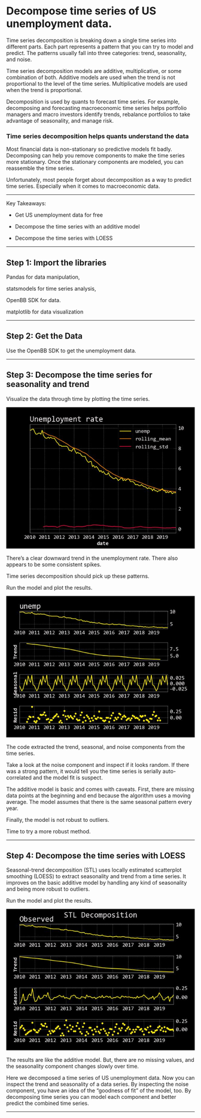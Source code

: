 # Decompose time series of US unemployment data.

Time series decomposition is breaking down a single time series into different parts. Each part represents a pattern that you can try to model and predict. The patterns usually fall into three categories: trend, seasonality, and noise.

Time series decomposition models are additive, multiplicative, or some combination of both. Additive models are used when the trend is not proportional to the level of the time series. Multiplicative models are used when the trend is proportional.

Decomposition is used by quants to forecast time series. For example, decomposing and forecasting macroeconomic time series helps portfolio managers and macro investors identify trends, rebalance portfolios to take advantage of seasonality, and manage risk.

### Time series decomposition helps quants understand the data

Most financial data is non-stationary so predictive models fit badly. Decomposing can help you remove components to make the time series more stationary. Once the stationary components are modeled, you can reassemble the time series.

Unfortunately, most people forget about decomposition as a way to predict time series. Especially when it comes to macroeconomic data.

---

Key Takeaways:

- Get US unemployment data for free

- Decompose the time series with an additive model

- Decompose the time series with LOESS

---

## Step 1: Import the libraries 

Pandas for data manipulation,

statsmodels for time series analysis,

OpenBB SDK for data.

matplotlib for data visualization

---

## Step 2: Get the Data

Use the OpenBB SDK to get the unemployment data.

---

## Step 3: Decompose the time series for seasonality and trend

Visualize the data through time by plotting the time series.

![Unemployment Rate](./Images/UnemploymentRate.jpg)

There’s a clear downward trend in the unemployment rate. There also appears to be some consistent spikes. 

Time series decomposition should pick up these patterns.


Run the model and plot the results.

![Seasonal Decomposition](./Images/SeasonalDecomposition.jpg)

The code extracted the trend, seasonal, and noise components from the time series. 

Take a look at the noise component and inspect if it looks random. 
If there was a strong pattern, it would tell you the time series is serially auto-correlated and the model fit is suspect.

The additive model is basic and comes with caveats. 
First, there are missing data points at the beginning and end because the algorithm uses a moving average. The model assumes that there is the same seasonal pattern every year. 

Finally, the model is not robust to outliers.

Time to try a more robust method.

---

## Step 4: Decompose the time series with LOESS
Seasonal-trend decomposition (STL) uses locally estimated scatterplot smoothing (LOESS) to extract seasonality and trend from a time series. It improves on the basic additive model by handling any kind of seasonality and being more robust to outliers.

Run the model and plot the results.

![STL Decomposition](./Images/StlDecomposition.jpg)

The results are like the additive model. But, there are no missing values, and the seasonality component changes slowly over time.

Here we decomposed a time series of US unemployment data. 
Now you can inspect the trend and seasonality of a data series. 
By inspecting the noise component, you have an idea of the “goodness of fit” of the model, too. 
By decomposing time series you can model each component and better predict the combined time series.

---

